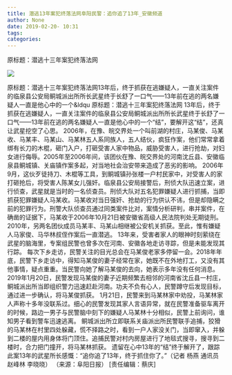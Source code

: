 ```yaml
---
title: 潜逃13年案犯终落法网阜阳民警：追你追了13年_安徽频道
author: None
date: 2019-02-20- 10:31
tags: 
categories: 
---
```

原标题：潜逃十三年案犯终落法网
<!-- more -->
                
<img align="center" border="0" src="http://p2.ifengimg.com/a/2016/0810/204c433878d5cf9size1_w16_h16.png" />
                
            
原标题：潜逃十三年案犯终落法网13年后，终于抓获在逃嫌疑人，一直关注案件的临泉县公安局鲖城派出所所长武星终于长舒了一口气——13年前在逃的两名嫌疑人一直是他心中的一个&ldqu
原标题：潜逃十三年案犯终落法网
13年后，终于抓获在逃嫌疑人，一直关注案件的临泉县公安局鲖城派出所所长武星终于长舒了一口气——13年前在逃的两名嫌疑人一直是他心中的一个“结”，要解开这“结”，还真让武星挖空了心思。
2006年，在豫、皖交界处一个叫前湖的村庄，马某俊、马某收、马某丰、马某山、马某林五人系同族人，五人结伙，疯狂作案，他们常常拿着绑有长刀的木棍，砸门入户，打砸受害人家中物品，威胁受害人，进行抢劫，对妇女进行侮辱。2005年至2006年间，该团伙在豫、皖交界处的河南沈丘县、安徽临泉县鲖城镇、关庙镇作案多起，对当地社会治安带来造成了恶劣的影响。
2006年9月，这伙歹徒持刀、木棍等工具，到鲖城镇孙张楼一户村民家中，对受害人的家打砸抢后，将受害人陈某女儿强奸。临泉县公安局接警后，刑侦大队迅速立案，进行侦查，武星就是当时的一名侦查员。刑侦大队对五名犯罪嫌疑人进行抓捕，当即抓获犯罪嫌疑人马某收。马某收对当日强奸、抢劫的行为供认不讳，但是却隐瞒之前的犯罪行为。刑警大队侦查员通过同类案件比对，案情分析研判，串并案件，在确凿的证据下，马某收于2006年10月21日被安徽省高级人民法院判处无期徒刑。2010年，另两名团伙成员马某丰、马某山相继被公安机关抓获。至此，惟有嫌疑人马家俊、马华林叔侄作案后一直潜逃。
13年来，受害者家人的眼神时刻萦绕在武星的脑海里，专案组民警也曾多次在河南、安徽各地走访寻踪，但是未能发现其行踪。
每次下乡走访，民警关注的目光总会在马某俊老家多停留一会。2018年年底，民警下乡走访中，得知马某俊的妻子经常在家，她既不在外地打工，又没有其他事情，疑点重重。当民警向她了解马某俊的去向，她表示多年没有任何消息。
2019年1月20日，民警发现马某俊的妻子近期频繁去相邻的河南省沈丘县一村庄，鲖城派出所当即组织警力迅速赶赴河南。功夫不负有心人，民警蹲守后发现目标，通过进一步确认，将马某俊抓获。
1月21日，民警来到马某林家中劝投，马某林家人声称十多年没联系过。细心的民警发现其家人言语异常，就在民警准备驱车离开的时候，路边一男子与民警脑中刻下的嫌疑人马某林十分相似，民警上前询问，谁知男子看到警车迅速逃离。
鲖城派出所立即联系关庙派出所民警联手追捕，狡猾的马某林在村里四处躲藏，慌不择路之时，看到一户人家没关门，当即窜入，并躲到二楼的屋内用身体将门顶住。追捕民警对村内房屋进行了地毯式搜寻，搜寻到二楼时，合力把门撞开，将马某林抓获。
遗留在心中13年的“结”终于解开了，跟踪此案13年的武星所长感慨：“追你追了13年，终于抓住你了。”（记者 杨燕 通讯员 赵峰林 李晓晓）
（来源：阜阳日报）
[责任编辑：蔡庆]
            
